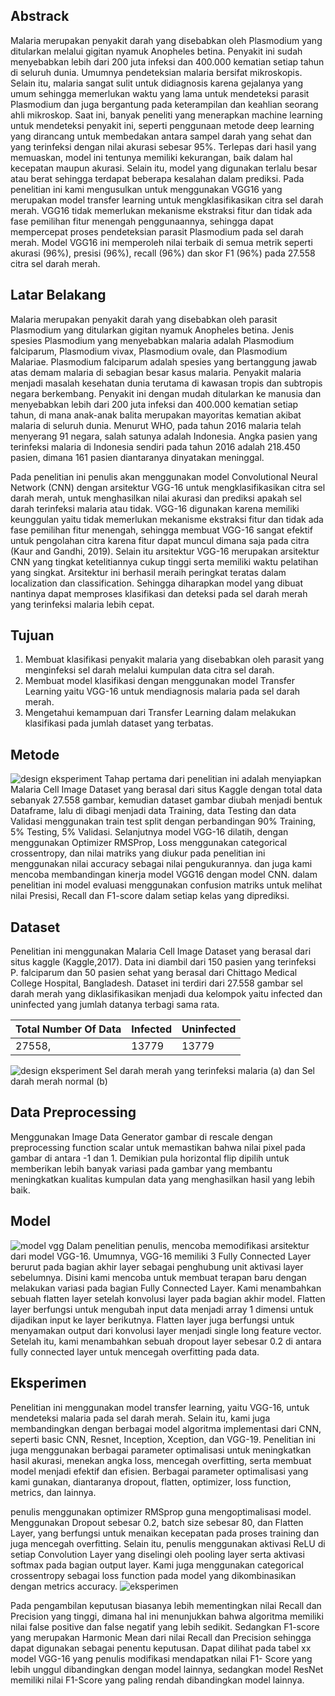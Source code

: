 ## Abstrack
Malaria merupakan penyakit darah yang disebabkan oleh Plasmodium yang ditularkan melalui gigitan nyamuk Anopheles betina. Penyakit ini sudah menyebabkan lebih dari 200 juta infeksi dan 400.000 kematian setiap tahun di seluruh dunia. Umumnya pendeteksian malaria bersifat mikroskopis. Selain itu, malaria sangat sulit untuk didiagnosis karena gejalanya yang umum sehingga memerlukan waktu yang lama untuk mendeteksi parasit Plasmodium dan juga bergantung pada keterampilan dan keahlian seorang ahli mikroskop. Saat ini, banyak peneliti yang menerapkan machine learning untuk mendeteksi penyakit ini, seperti penggunaan metode deep learning yang dirancang untuk membedakan antara sampel darah yang sehat dan yang terinfeksi dengan nilai akurasi sebesar 95%. Terlepas dari hasil yang memuaskan, model ini tentunya memiliki kekurangan, baik dalam hal kecepatan maupun akurasi. Selain itu, model yang digunakan terlalu besar atau berat sehingga terdapat beberapa kesalahan dalam prediksi. Pada penelitian ini kami mengusulkan untuk menggunakan VGG16 yang merupakan model transfer learning untuk mengklasifikasikan citra sel darah merah. VGG16 tidak memerlukan mekanisme ekstraksi fitur dan tidak ada fase pemilihan fitur menengah penggunaannya, sehingga dapat mempercepat proses pendeteksian parasit Plasmodium pada sel darah merah. Model VGG16 ini memperoleh nilai terbaik di semua metrik seperti akurasi (96%), presisi (96%), recall (96%) dan skor F1 (96%) pada 27.558 citra sel darah merah.

## Latar Belakang
Malaria merupakan penyakit darah yang disebabkan oleh parasit Plasmodium yang ditularkan gigitan nyamuk Anopheles betina. Jenis spesies Plasmodium yang menyebabkan malaria adalah Plasmodium falciparum, Plasmodium vivax, Plasmodium ovale, dan Plasmodium Malariae. Plasmodium falciparum adalah spesies yang bertanggung jawab atas demam malaria di sebagian besar kasus malaria. Penyakit malaria menjadi masalah kesehatan dunia terutama di kawasan tropis dan subtropis negara berkembang. Penyakit ini dengan mudah ditularkan ke manusia dan menyebabkan lebih dari 200 juta infeksi dan 400.000 kematian setiap tahun, di mana anak-anak balita merupakan mayoritas kematian akibat malaria di seluruh dunia. Menurut WHO, pada tahun 2016 malaria telah menyerang 91 negara, salah satunya adalah Indonesia. Angka pasien yang terinfeksi malaria di Indonesia sendiri pada tahun 2016 adalah 218.450 pasien, dimana 161 pasien diantaranya dinyatakan meninggal.

Pada penelitian ini penulis akan menggunakan model Convolutional Neural Network (CNN) dengan arsitektur VGG-16 untuk mengklasifikasikan citra sel darah merah, untuk menghasilkan nilai akurasi dan prediksi apakah sel darah terinfeksi malaria atau tidak. VGG-16 digunakan karena memiliki keunggulan yaitu tidak memerlukan mekanisme ekstraksi fitur dan tidak ada fase pemilihan fitur menengah, sehingga membuat VGG-16 sangat efektif untuk pengolahan citra karena fitur dapat muncul dimana saja pada citra (Kaur and Gandhi, 2019).  Selain itu arsitektur VGG-16 merupakan arsitektur CNN yang tingkat ketelitiannya cukup tinggi serta memiliki waktu pelatihan yang singkat. Arsitektur ini berhasil meraih peringkat teratas dalam localization dan classification. Sehingga diharapkan model yang dibuat nantinya dapat memproses klasifikasi dan deteksi pada sel darah merah yang terinfeksi malaria lebih cepat.

## Tujuan
1. Membuat klasifikasi penyakit malaria yang disebabkan oleh parasit yang menginfeksi sel darah melalui kumpulan data citra sel darah.
2. Membuat model klasifikasi dengan menggunakan model Transfer Learning yaitu VGG-16 untuk mendiagnosis malaria pada sel darah merah.
3. Mengetahui kemampuan dari Transfer Learning dalam melakukan klasifikasi pada jumlah dataset yang terbatas.

## Metode
![design eksperiment](https://raw.githubusercontent.com/RamdaniTarjianto/Diagnosis_Malaria_VGG16/main/image/alur%20gambar.png)
Tahap pertama dari penelitian ini adalah menyiapkan Malaria Cell Image Dataset yang berasal dari situs Kaggle dengan total data sebanyak 27.558 gambar, kemudian dataset gambar diubah menjadi bentuk Dataframe, lalu di dibagi menjadi data Training, data Testing dan data Validasi menggunakan train test split dengan perbandingan 90% Training, 5% Testing, 5% Validasi. Selanjutnya model VGG-16 dilatih, dengan menggunakan Optimizer RMSProp, Loss menggunakan categorical crossentropy, dan nilai matriks yang diukur pada penelitian ini menggunakan nilai accuracy sebagai nilai pengukurannya. dan juga kami mencoba membandingan kinerja model VGG16 dengan model CNN. dalam penelitian ini model evaluasi menggunakan confusion matriks untuk melihat nilai Presisi, Recall dan F1-score dalam setiap kelas yang diprediksi.

## Dataset
Penelitian ini menggunakan Malaria Cell Image Dataset yang berasal dari situs kaggle (Kaggle,2017). Data ini diambil dari 150 pasien yang terinfeksi P. falciparum dan 50 pasien sehat yang berasal dari Chittago Medical College Hospital, Bangladesh. Dataset ini terdiri dari 27.558 gambar sel darah merah yang diklasifikasikan menjadi dua kelompok yaitu infected dan uninfected yang jumlah datanya terbagi sama rata. 

| Total Number Of Data | Infected | Uninfected |
|----------|----------|----------|
| 27558, |13779 | 13779 |

![design eksperiment](https://raw.githubusercontent.com/RamdaniTarjianto/Diagnosis_Malaria_VGG16/main/image/gambar%20dataset.PNG)
Sel darah merah yang terinfeksi malaria (a) dan Sel darah merah normal (b)

## Data Preprocessing
Menggunakan Image Data Generator gambar di rescale dengan preprocessing function scalar untuk memastikan bahwa nilai pixel pada gambar di antara -1 dan 1. Demikian pula horizontal flip dipilih untuk memberikan lebih banyak variasi pada gambar yang membantu meningkatkan kualitas kumpulan data yang menghasilkan hasil yang lebih baik.  

## Model 
![model vgg](https://raw.githubusercontent.com/RamdaniTarjianto/Diagnosis_Malaria_VGG16/main/image/layers%20vgg16.png)
Dalam penelitian penulis, mencoba memodifikasi arsitektur dari model VGG-16. Umumnya, VGG-16 memiliki 3 Fully Connected Layer berurut pada bagian akhir layer sebagai penghubung unit aktivasi layer sebelumnya. Disini kami mencoba untuk membuat terapan baru dengan melakukan variasi pada bagian Fully Connected Layer. Kami menambahkan sebuah flatten layer setelah konvolusi layer pada bagian akhir model.  Flatten layer berfungsi untuk mengubah input data menjadi array 1 dimensi untuk dijadikan input ke layer berikutnya. Flatten layer juga berfungsi untuk menyamakan output dari konvolusi layer menjadi single long feature vector. Setelah itu, kami menambahkan sebuah dropout layer sebesar 0.2 di antara fully connected layer untuk mencegah overfitting pada data. 

## Eksperimen
Penelitian ini menggunakan model transfer learning, yaitu VGG-16, untuk mendeteksi malaria pada sel darah merah. Selain itu, kami juga membandingkan dengan berbagai model algoritma implementasi dari CNN, seperti basic CNN, Resnet, Inception, Xception, dan VGG-19. Penelitian ini juga menggunakan berbagai parameter optimalisasi untuk meningkatkan hasil akurasi, menekan angka loss, mencegah overfitting, serta membuat model menjadi efektif dan efisien. Berbagai parameter optimalisasi yang kami gunakan, diantaranya dropout, flatten, optimizer, loss function, metrics, dan lainnya.

penulis menggunakan optimizer RMSprop guna mengoptimalisasi model. Menggunakan Dropout sebesar 0.2, batch size sebesar 80, dan Flatten Layer, yang berfungsi untuk menaikan kecepatan pada proses training dan juga mencegah overfitting. Selain itu, penulis menggunakan aktivasi ReLU di setiap Convolution Layer yang diselingi oleh pooling layer serta aktivasi softmax pada bagian output layer. Kami juga menggunakan categorical crossentropy sebagai loss function pada model yang dikombinasikan dengan metrics accuracy. 
![eksperimen](https://raw.githubusercontent.com/RamdaniTarjianto/Diagnosis_Malaria_VGG16/main/image/hasil.PNG)

Pada pengambilan keputusan biasanya lebih mementingkan nilai Recall dan Precision yang tinggi, dimana hal ini menunjukkan bahwa algoritma memiliki nilai false positive dan false negatif yang lebih sedikit. Sedangkan F1-score yang merupakan Harmonic Mean dari nilai Recall dan Precision sehingga dapat digunakan sebagai penentu keputusan. Dapat dilihat pada tabel xx model VGG-16 yang penulis modifikasi mendapatkan nilai F1- Score yang lebih unggul dibandingkan dengan model lainnya, sedangkan model ResNet memiliki nilai F1-Score yang paling rendah dibandingkan model lainnya. 



